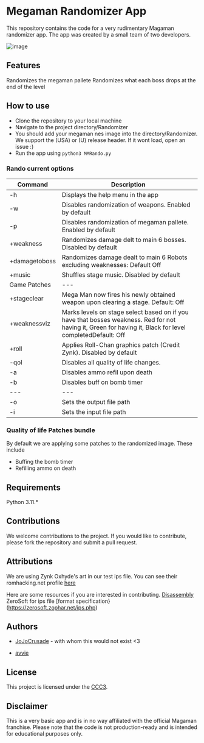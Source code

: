# Megaman Randomizer App
This repository contains the code for a very rudimentary Magaman randomizer app. The app was created by a small team of two developers.


![image](https://user-images.githubusercontent.com/10329405/215262462-b48717b5-d942-4d3e-b2e8-aa3b47de9bb8.png)

## Features

Randomizes the megaman pallete
Randomizes what each boss drops at the end of the level

## How to use
- Clone the repository to your local machine
- Navigate to the project directory/Randomizer
- You should add your megaman nes image into the directory/Randomizer. We support the (USA) or (U) release header.
If it wont load, open an issue :)
- Run the app using `python3 MMRando.py`

### Rando current options

| Command | Description |
| --- | --- |
| -h | Displays the help menu in the app |
| -w | Disables randomization of weapons. Enabled by default |
| -p | Disables randomization of megaman pallete. Enabled by default |
| +weakness | Randomizes damage delt to main 6 bosses. Disabled by default |
| +damagetoboss | Randomizes damage dealt to main 6 Robots excluding weaknesses: Default Off|
| +music | Shuffles stage music. Disabled by default |
| Game Patches | --- |
| +stageclear | Mega Man now fires his newly obtained weapon upon clearing a stage. Default: Off|
| +weaknessviz | Marks levels on stage select based on if you have that bosses weakness. Red for not having it, Green for having it, Black for level completedDefault: Off|
| +roll | Applies Roll-Chan graphics patch (Credit Zynk). Disabled by default |
| -qol | Disables all quality of life changes. |
| -a | Disables ammo refil upon death |
| -b | Disables buff on bomb timer |
| --- | --- |
| -o | Sets the output file path | 
| -i | Sets the input file path | 

### Quality of life Patches bundle
By default we are applying some patches to the randomized image. These include 
- Buffing the bomb timer 
- Refilling ammo on death

## Requirements
Python 3.11.*

## Contributions
We welcome contributions to the project. 
If you would like to contribute, please fork the repository and submit a pull request.

## Attributions
We are using Zynk Oxhyde's art in our test ips file. You can see their romhacking.net profile [here](https://www.romhacking.net/community/2041/)

Here are some resources if you are interested in contributing. [Disassembly](https://bisqwit.iki.fi/jutut/megamansource/)
ZeroSoft for ips file [format specification}(https://zerosoft.zophar.net/ips.php)

## Authors
- [JoJoCrusade](https://github.com/JoJoCrusade) - with whom this would not exist <3

- [avvie](https://github.com/avvie)
## License
This project is licensed under the [CCC3](LICENSE.md).

## Disclaimer
This is a very basic app and is in no way affiliated with the official Magaman franchise.
Please note that the code is not production-ready and is intended for educational purposes only.
